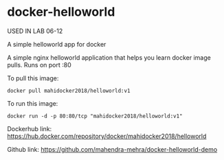# docker-helloworld

USED IN LAB 06-12 

A simple helloworld app for docker

A simple nginx helloworld application that helps you learn docker image pulls. Runs on port :80

To pull this image:
```
docker pull mahidocker2018/helloworld:v1
```

To run this image:
```
docker run -d -p 80:80/tcp "mahidocker2018/helloworld:v1"
```

Dockerhub link: https://hub.docker.com/repository/docker/mahidocker2018/helloworld

Github link: https://github.com/mahendra-mehra/docker-helloworld-demo
